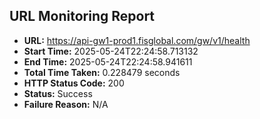 ## URL Monitoring Report

- **URL:** https://api-gw1-prod1.fisglobal.com/gw/v1/health
- **Start Time:** 2025-05-24T22:24:58.713132
- **End Time:** 2025-05-24T22:24:58.941611
- **Total Time Taken:** 0.228479 seconds
- **HTTP Status Code:** 200
- **Status:** Success
- **Failure Reason:** N/A
